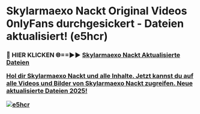 # Skylarmaexo Nackt Original Videos 0nlyFans durchgesickert - Dateien aktualisiert! (e5hcr)

<h3>🔴 HIER KLICKEN 🌐==►► <a href="https://tinyurl.com/h6vf6nb8" rel="nofollow">Skylarmaexo Nackt Aktualisierte Dateien

Hol dir Skylarmaexo Nackt und alle Inhalte. Jetzt kannst du auf alle Videos und Bilder von Skylarmaexo Nackt zugreifen. Neue aktualisierte Dateien 2025!

[![e5hcr](https://i.imgur.com/sD4kR3V.gif)](https://tinyurl.com/h6vf6nb8)
